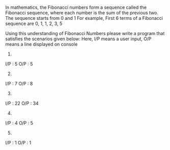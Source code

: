 In mathematics, the Fibonacci numbers form a sequence called the Fibonacci sequence, where each number is the sum of the previous two.
The sequence starts from 0 and 1
For example,
First 6 terms of a Fibonacci sequence are 0, 1, 1, 2, 3, 5

Using this understanding of Fibonacci Numbers please write a program that satisfies the scenarios given below:
Here, I/P means a user input, O/P means a line displayed on console

1. 
I/P : 5
O/P : 5

2. 
I/P : 7
O/P : 8


3. 
I/P : 22
O/P : 34


4. 
I/P : 4
O/P : 5


5. 
I/P : 1
O/P : 1

